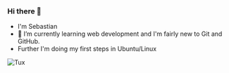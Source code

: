 ### Hi there 👋

- I'm Sebastian
- 🌱 I’m currently learning web development and I'm fairly new to Git and GitHub.
- Further I'm doing my first steps in Ubuntu/Linux

![Tux](https://cdn.pixabay.com/photo/2016/04/01/11/18/penguin-1300295_1280.png)
<!--
**SebastianKues/SebastianKues** is a ✨ _special_ ✨ repository because its `README.md` (this file) appears on your GitHub profile.

Here are some ideas to get you started:

- 🔭 I’m currently working on ...
- 🌱 I’m currently learning ...
- 👯 I’m looking to collaborate on ...
- 🤔 I’m looking for help with ...
- 💬 Ask me about ...
- 📫 How to reach me: ...
- 😄 Pronouns: ...
- ⚡ Fun fact: ...
-->
